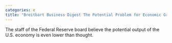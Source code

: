 ```yaml
---
categories: e
title: "Breitbart Business Digest The Potential Problem for Economic Growth and Inflation"
---
```

The staff of the Federal Reserve board believe the potential output of the U.S. economy is even lower than thought.